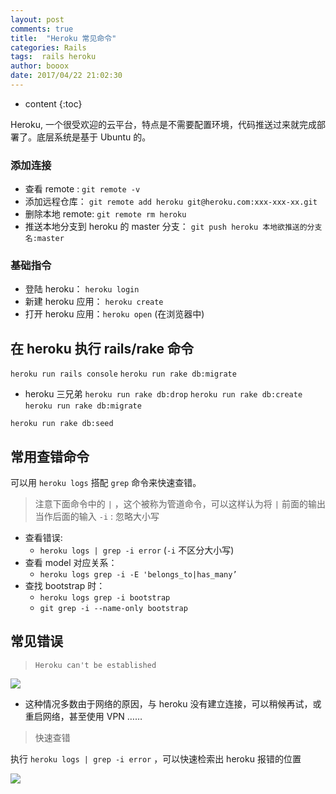 ```yaml
---
layout: post
comments: true
title:  "Heroku 常见命令"
categories: Rails
tags:  rails heroku
author: booox
date: 2017/04/22 21:02:30
---
```


* content
{:toc}

Heroku, 一个很受欢迎的云平台，特点是不需要配置环境，代码推送过来就完成部署了。底层系统是基于 Ubuntu 的。



### 添加连接

* 查看 remote : `git remote -v`
* 添加远程仓库： `git remote add heroku git@heroku.com:xxx-xxx-xx.git`
* 删除本地 remote: `git remote rm heroku`
* 推送本地分支到 heroku 的 master 分支： `git push heroku 本地欲推送的分支名:master`

### 基础指令

* 登陆 heroku： `heroku login`
* 新建 heroku 应用： `heroku create`
* 打开 heroku 应用：`heroku open` (在浏览器中)




## 在 heroku 执行 rails/rake 命令

`heroku run rails console`
`heroku run rake db:migrate`

* heroku 三兄弟
`heroku run rake db:drop`
`heroku run rake db:create`
`heroku run rake db:migrate`

`heroku run rake db:seed`


## 常用查错命令

可以用 `heroku logs` 搭配 `grep` 命令来快速查错。
> 注意下面命令中的 `|` ，这个被称为管道命令，可以这样认为将 `|` 前面的输出当作后面的输入
> `-i` : 忽略大小写

* 查看错误:
  * `heroku logs | grep -i error` (`-i` 不区分大小写)
* 查看 model 对应关系：
  * `heroku logs grep -i -E 'belongs_to|has_many’`
* 查找 bootstrap 时：
    * `heroku logs grep -i bootstrap`
    * `git grep -i --name-only bootstrap`






## 常见错误

> `Heroku can't be established`

![](https://ww3.sinaimg.cn/large/006tKfTcgy1few90o2idyj30t807540j.jpg)

* 这种情况多数由于网络的原因，与 heroku 没有建立连接，可以稍候再试，或重启网络，甚至使用 VPN ……


> 快速查错

执行 `heroku logs | grep -i error` ，可以快速检索出 heroku 报错的位置

![]({{site.url}}/images/sanitizer-allowed-tags.png)
